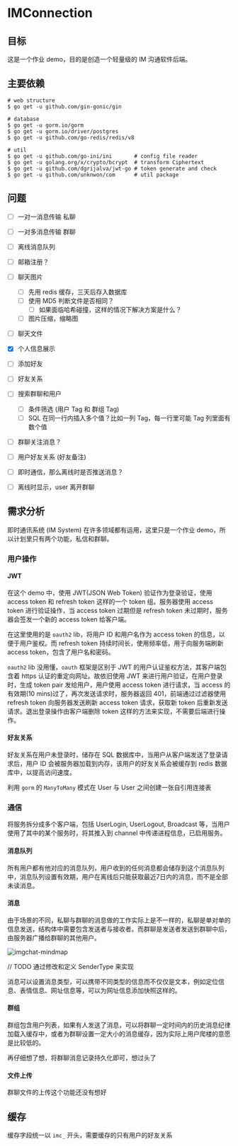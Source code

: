 # IMConnection

## 目标

这是一个作业 demo，目的是创造一个轻量级的 IM 沟通软件后端。

## 主要依赖

```shell
# web structure
$ go get -u github.com/gin-gonic/gin

# database
$ go get -u gorm.io/gorm
$ go get -u gorm.io/driver/postgres
$ go get -u github.com/go-redis/redis/v8

# util
$ go get -u github.com/go-ini/ini       # config file reader
$ go get -u golang.org/x/crypto/bcrypt  # transform Ciphertext
$ go get -u github.com/dgrijalva/jwt-go # token generate and check
$ go get -u github.com/unknwon/com      # util package
```

## 问题

- [ ] 一对一消息传输 私聊
- [ ] 一对多消息传输 群聊
- [ ] 离线消息队列
- [ ] 邮箱注册？
- [ ] 聊天图片
  - [ ] 先用 redis 缓存，三天后存入数据库
  - [ ] 使用 MD5 判断文件是否相同？
    - [ ] 如果面临哈希碰撞，这样的情况下解决方案是什么？
  - [ ] 图片压缩，缩略图
- [ ] 聊天文件
- [x] 个人信息展示
- [ ] 添加好友
- [ ] 好友关系
- [ ] 搜索群聊和用户
  - [ ] 条件筛选 (用户 Tag 和 群组 Tag)
  - [ ] SQL 在同一行内插入多个值？比如一列 Tag，每一行里可能 Tag 列里面有数个值
- [ ] 群聊关注消息？
- [ ] 用户好友关系 (好友备注)
- [ ] 即时通信，那么离线时是否推送消息？
- [ ] 离线时显示，user 离开群聊



## 需求分析

即时通讯系统 (IM System) 在许多领域都有运用，这里只是一个作业 demo，所以计划里只有两个功能，私信和群聊。

### 用户操作

#### JWT

在这个 demo 中，使用 JWT(JSON Web Token) 验证作为登录验证，使用 access token 和 refresh token 这样的一个 token 组。服务器使用 access token 进行验证操作，当 access token 过期但是 refresh token 未过期时，服务器会签发一个新的 access token 给客户端。

在这里使用的是 `oauth2` lib，将用户 ID 和用户名作为 access token 的信息，以便于用户鉴权。而 refresh token 持续时间长，使用频率低，用于向服务端刷新 access token，包含了用户名和密码。

`oauth2` lib 没用懂，`oauth` 框架是区别于 JWT 的用户认证鉴权方法，其客户端包含着 https 认证的重定向网址。故依旧使用 JWT 来进行用户验证，在用户登录时，生成 token pair 发给用户，用户使用 access token 进行请求，当 access 的有效期(10 mins)过了，再次发送请求时，服务器返回 401，前端通过过滤器使用 refresh token 向服务器发送刷新 access token 请求，获取新 token 后重新发送请求。退出登录操作由客户端删除 token 这样的方法来实现，不需要后端进行操作。

#### 好友关系

好友关系在用户未登录时，储存在 SQL 数据库中，当用户从客户端发送了登录请求后，用户 ID 会被服务器加载到内存，该用户的好友关系会被缓存到 redis 数据库中，以提高访问速度。

利用 `gorm` 的 `ManyToMany` 模式在 User 与 User 之间创建一张自引用连接表

### 通信

将服务拆分成多个客户端，包括 UserLogin, UserLogout, Broadcast 等，当用户使用了其中的某个服务时，将其推入到 channel 中传递进程信息，已启用服务。

#### 消息队列

所有用户都有他对应的消息队列，用户收到的任何消息都会储存到这个消息队列中，消息队列设置有效期，用户在离线后只能获取最近7日内的消息，而不是全部未读消息。

#### 消息

由于场景的不同，私聊与群聊的消息做的工作实际上是不一样的，私聊是单对单的信息发送，结构体中需要包含发送者与接收者。而群聊是发送者发送到群聊中后，由服务器广播给群聊的其他用户。

![imgchat-mindmap](https://raw.githubusercontent.com/Anxiu0101/LectureNote4Img/master/static/imgchat-mindmap.png)

// TODO 通过修改和定义 SenderType 来实现

消息可以设置消息类型，可以携带不同类型的信息而不仅仅是文本，例如定位信息、表情信息、网址信息等，可以为网址信息添加快照这样的。

#### 群组

群组包含用户列表，如果有人发送了消息，可以将群聊一定时间内的历史消息纪律加载入缓存中，或者为群聊设置一定大小的消息缓存，因为实际上用户爬楼的意愿是比较低的。

再仔细想了想，将群聊消息记录持久化即可，想过头了

#### 文件上传

群聊文件的上传这个功能还没有想好

## 缓存

缓存字段统一以 `imc_` 开头，需要缓存的只有用户的好友关系
